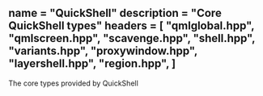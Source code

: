 name = "QuickShell"
description = "Core QuickShell types"
headers = [
	"qmlglobal.hpp",
	"qmlscreen.hpp",
	"scavenge.hpp",
	"shell.hpp",
	"variants.hpp",
	"proxywindow.hpp",
	"layershell.hpp",
	"region.hpp",
]
-----
The core types provided by QuickShell
